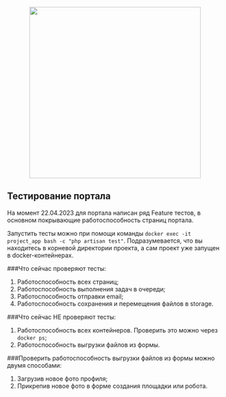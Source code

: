 <p align="center"><a href="https://laravel.com" target="_blank"><img src="https://raw.githubusercontent.com/laravel/art/master/logo-lockup/5%20SVG/2%20CMYK/1%20Full%20Color/laravel-logolockup-cmyk-red.svg" width="400"></a></p>

## Тестирование портала

На момент 22.04.2023 для портала написан ряд Feature тестов, в основном покрывающие работоспособность страниц портала.

Запустить тесты можно при помощи команды `docker exec -it project_app bash -c "php artisan test"`. Подразумевается, что вы находитесь в корневой директории проекта, а сам проект уже запущен в docker-контейнерах.

###Что сейчас проверяют тесты:
1. Работоспособность всех страниц;
2. Работоспособность выполнения задач в очереди;
3. Работоспособность отправки email;
4. Работоспособность сохранения и перемещения файлов в storage.

###Что сейчас НЕ проверяют тесты:
1. Работоспособность всех контейнеров. Проверить это можно через `docker ps`;
2. Работоспособность выгрузки файлов из формы. 

###Проверить работоспособность выгрузки файлов из формы можно двумя способами:
1. Загрузив новое фото профиля;
2. Прикрепив новое фото в форме создания площадки или робота.
